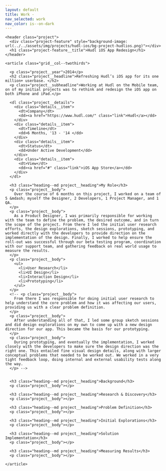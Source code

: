 ```yaml
---
layout: default
title: Work -
nav_selected: work
nav_color: is--on-dark
---
```


<div class="grid--maxwidth grid--outsidegutters">

  <div class="grid__row">

    <header class="project">
      <div class="project-feature" style="background-image: url(../../assets/img/projects/hudl-ios/bg-project-hudlios.png)"></div>
      <h1 class="project-feature__title">Hudl iOS App Redesign</h1>
    </header>
  
  </div>

</div>

<div class="grid--fullwidth project-content">

  <div class="grid--maxwidth grid--outsidegutters">
      
    <article class="grid__col--twothirds">

      <p class="project__year">2014</p>
      <h2 class="project__headline">Refreshing Hudl’s iOS app for its one million+ userbase. </h2>
      <p class="project__subheadline">Working at Hudl on the Mobile team, on of my initial projects was to rethink and redesign the iOS app on both iPhone and iPad.</p>

      <dl class="project__details">
        <div class="details__item">
          <dt>Company</dt>
          <dd><a href="https://www.hudl.com/" class="link">Hudl</a></dd>
        </div>
        <div class="details__item">
          <dt>Timeline</dt>
          <dd>6 Months, '13 - '14 </dd>
        </div>
        <div class="details__item">
          <dt>Status</dt>
          <dd>Under Active Development</dd>
        </div>
        <div class="details__item">
          <dt>View</dt>
          <dd><a href="#" class="link">iOS App Store</a></dd>
        </div>
      </dl>          

      <h3 class="heading--md project__heading">My Role</h3>
      <p class="project__body">
        Over the course of 6 months on this project, I worked on a team of 5 &mdash; myself the Designer, 2 Developers, 1 Project Manager, and 1 QA. 
      </p> 
      <p class="project__body">
        As a Product Designer, I was primarily responsible for working with the team to define the problem, the desired outcome, and in turn the scope of the project. From there I led the initial user research efforts, the design explorations, sketch sessions, prototyping, and worked directly with the developers to provide direction on the implementation of the design. Finally, I worked to help ensure the roll-out was successful through our beta testing program, coordination with our support team, and gathering feedback on real world usage to measure the results.
      </p>
      <p class="project__body">
        <ul>
          <li>User Research</li>
          <li>UI Design</li>
          <li>Interaction Design</li>
          <li>Prototyping</li>
        </ul>
      </p>
      <!-- <p class="project__body">
        From there I was responsible for doing initial user research to help understand the core problem and how it was affecting our users, providing us with a clear problem definition. 
      </p>
      <p class="project__body">
        After understanding all of that, I led some group sketch sessions and did design explorations on my own to come up with a new design direction for our app. This became the basis for our prototyping. 
      </p>
      <p class="project__body">
        During prototyping, and eventually the implementation, I worked closely with the developers to make sure the design direction was the right one. This entailed fine visual design details, along with larger conceptual problems that needed to be worked out. We worked in a very tight feedback loop, doing internal and external usability tests along the way.
      </p> -->


      <h3 class="heading--md project__heading">Background</h3>
      <p class="project__body"></p>

      <h3 class="heading--md project__heading">Research & Discovery</h3>
      <p class="project__body"></p>

      <h3 class="heading--md project__heading">Problem Definition</h3>
      <p class="project__body"></p>

      <h3 class="heading--md project__heading">Initial Explorations</h3>
      <p class="project__body"></p>

      <h3 class="heading--md project__heading">Solution Implementation</h3>
      <p class="project__body"></p>

      <h3 class="heading--md project__heading">Measuring Results</h3>
      <p class="project__body"></p> 

    </article>

  </div>

</div>